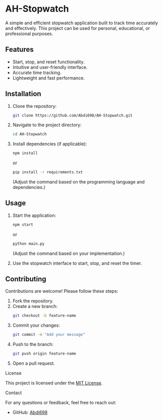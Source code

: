 

# AH-Stopwatch

A simple and efficient stopwatch application built to track time accurately and effectively. This project can be used for personal, educational, or professional purposes.

## Features

- Start, stop, and reset functionality.
- Intuitive and user-friendly interface.
- Accurate time tracking.
- Lightweight and fast performance.

## Installation

1. Clone the repository:
   ```bash
   git clone https://github.com/Abdi698/AH-Stopwatch.git
   ```
2. Navigate to the project directory:
   ```bash
   cd AH-Stopwatch
   ```
3. Install dependencies (if applicable):
   ```bash
   npm install
   ```
   or
   ```bash
   pip install -r requirements.txt
   ```
   (Adjust the command based on the programming language and dependencies.)

## Usage

1. Start the application:
   ```bash
   npm start
   ```
   or
   ```bash
   python main.py
   ```
   (Adjust the command based on your implementation.)

2. Use the stopwatch interface to start, stop, and reset the timer.

## Contributing

Contributions are welcome! Please follow these steps:

1. Fork the repository.
2. Create a new branch:
   ```bash
   git checkout -b feature-name
   ```
3. Commit your changes:
   ```bash
   git commit -m "Add your message"
   ```
4. Push to the branch:
   ```bash
   git push origin feature-name
   ```
5. Open a pull request.

License

This project is licensed under the [MIT License](LICENSE).

 Contact

For any questions or feedback, feel free to reach out:

- GitHub: [Abdi698](https://github.com/Abdi698)
